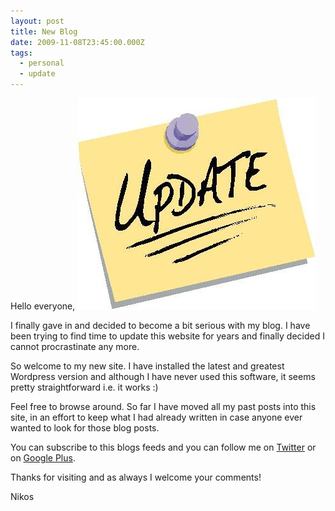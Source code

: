 ```yaml
---
layout: post
title: New Blog
date: 2009-11-08T23:45:00.000Z
tags:
  - personal
  - update
---
```

Hello everyone, 
<img class="post-image" src="/files/2009-11-23-update.png" />

I finally gave in and decided to become a bit serious with my blog. I have been trying to find time to update this website for years and finally decided I cannot procrastinate any more. 

So welcome to my new site. I have installed the latest and greatest Wordpress version and although I have never used this software, it seems pretty straightforward i.e. it works :) 

Feel free to browse around. So far I have moved all my past posts into this site, in an effort to keep what I had already written in case anyone ever wanted to look for those blog posts. 

You can subscribe to this blogs feeds and you can follow me on [Twitter](http://twitter.com/nikosdimopoulos) or on [Google Plus](https://google.com/+NikolaosDimopoulos-niden). 

Thanks for visiting and as always I welcome your comments! 

Nikos